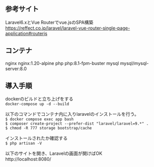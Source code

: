 ## 参考サイト
Laravel6.xとVue Routerでvue.jsのSPA構築  
https://reffect.co.jp/laravel/laravel-vue-router-single-page-application#routerjs

## コンテナ  
nginx nginx:1.20-alpine
php php:8.1-fpm-buster
mysql mysql/mysql-server:8.0

## 導入手順

dockerのビルドと立ち上げをする  
`docker-compose up -d --build`

以下のコマンドでコンテナ内に入りlaravelのインストールを行う。  
`$ docker compose exec app bash`  
`$ composer create-project --prefer-dist "laravel/laravel=9.*" .`  
`$ chmod -R 777 storage bootstrap/cache`  

インストールされたか確認する  
`$ php artisan -V`  

以下のサイトを開き、Laravelの画面が開けばOK  
http://localhost:8080/
